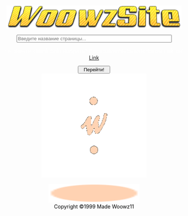 <!DOCTYPE HTML>
<meta charset="utf-8">
<title>Woowz Search.</title>
<style>
body {
  background-image: url("source/brick2.jpg");
}

.title{
	margin-top: 10%;
	margin-bottom: 2%;
}

.bottomtext{
	margin_top: 10%;
}

.search{
  cursor: pointer;
  background-color: #FFD2B2;
}

.container {
  position: relative;
  text-align: center;
  color: white;
}

a{
	background-color: white;
}

.centered {
  position: absolute;
  top: 45%;
  left: 50%;
  transform: translate(-50%, -50%);
}
</style>
<center><img class="title" src="source/title2.png" width="480" height="64"></center>
<p></p>
<center><input type="text" class="search" placeholder="Введите название страницы..." size="50" id="search"></center>
<p></p>
<center><font class="title" style="font-size:15px;" color="white">Не знаете какой сайт набрать? Воспользуйтесь катологом сайтов! </font><a href="list.html">Link</a></center>
<p></p>
<center><button class="search" type="button" id="button_search" onclick="serch()">&nbsp;&nbsp;Перейти!&nbsp;&nbsp;</button></center>

<center><img src="source\wowzsearch.gif"></center>
<p></p>

<center><div class="container">
  <img src="source\background.png" height = "50" width="250">
  <div class="centered"><font color="black" id="checkthis" class="bottomtext">Copyright &copy;1999 Made Woowz11</font></div>
</div></center>

<script src="source\search.js">
</script>

<script>
var input = document.getElementById("search");
input.addEventListener("keypress", function(event) {
  if (event.key === "Enter") {
    event.preventDefault();
    document.getElementById("button_search").click();
  }
});
</script>